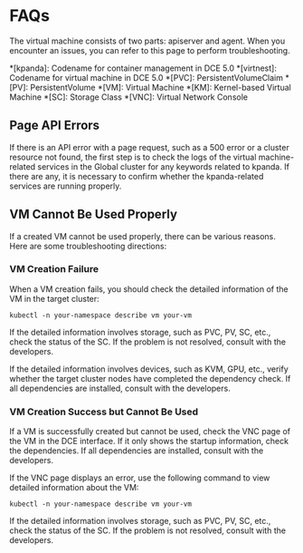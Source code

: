 # FAQs

The virtual machine consists of two parts: apiserver and agent.
When you encounter an issues, you can refer to this page to perform troubleshooting.

*[kpanda]: Codename for container management in DCE 5.0
*[virtnest]: Codename for virtual machine in DCE 5.0
*[PVC]: PersistentVolumeClaim
*[PV]: PersistentVolume
*[VM]: Virtual Machine
*[KM]: Kernel-based Virtual Machine
*[SC]: Storage Class
*[VNC]: Virtual Network Console

## Page API Errors

If there is an API error with a page request, such as a 500 error or a cluster resource not found,
the first step is to check the logs of the virtual machine-related services in the Global cluster
for any keywords related to kpanda. If there are any, it is necessary to confirm whether the
kpanda-related services are running properly.

## VM Cannot Be Used Properly

If a created VM cannot be used properly, there can be various reasons.
Here are some troubleshooting directions:

### VM Creation Failure

When a VM creation fails, you should check the detailed information of the VM in the target cluster:

```shell
kubectl -n your-namespace describe vm your-vm
```

If the detailed information involves storage, such as PVC, PV, SC, etc., check the status of the SC.
If the problem is not resolved, consult with the developers.

If the detailed information involves devices, such as KVM, GPU, etc.,
verify whether the target cluster nodes have completed the dependency check.
If all dependencies are installed, consult with the developers.

### VM Creation Success but Cannot Be Used

If a VM is successfully created but cannot be used, check the VNC page of the VM in the DCE interface.
If it only shows the startup information, check the dependencies. If all dependencies are installed,
consult with the developers.

If the VNC page displays an error, use the following command to view detailed information about the VM:

```shell
kubectl -n your-namespace describe vm your-vm
```

If the detailed information involves storage, such as PVC, PV, SC, etc.,
check the status of the SC. If the problem is not resolved, consult with the developers.

